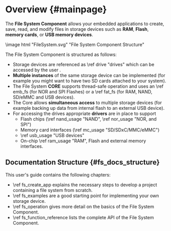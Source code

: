 # Overview {#mainpage}

The **File System Component** allows your embedded applications to create, save, read, and modify files in storage devices
such as **RAM**, **Flash**, **memory cards**, or **USB memory devices**.

\image html "FileSystem.svg" "File System Component Structure"

The File System Component is structured as follows:

- Storage devices are referenced as \ref drive "drives" which can be accessed by the user
.
- **Multiple instances** of the same storage device can be implemented (for example you might want to have two SD cards
  attached to your system).
- The File System **CORE** supports thread-safe operation and uses an \ref emb_fs (for NOR and SPI Flashes) or a \ref fat_fs
  (for RAM, NAND, SD/eMMC and USB devices).
- The Core allows **simultaneous access** to multiple storage devices (for example backing up data from internal flash to
  an external USB device).
- For accessing the drives appropriate **drivers** are in place to support
  - Flash chips (\ref nand_usage "NAND", \ref nor_usage "NOR, and SPI")
  - Memory card interfaces (\ref mc_usage "SD/SDxC/MMC/eMMC")
  - \ref usb_usage "USB devices"
  - On-chip \ref ram_usage "RAM", Flash and external memory interfaces. 

## Documentation Structure {#fs_docs_structure}

This user's guide contains the following chapters:

- \ref fs_create_app explains the necessary steps to develop a project containing a file system from scratch.
- \ref fs_examples are a good starting point for implementing your own storage device.
- \ref fs_operation gives more detail on the basics of the File System Component.
- \ref fs_function_reference lists the complete API of the File System Component.
